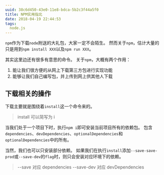 ```yaml
---
uuid: 38c6d450-43e0-11e8-bdca-5b2c3f44a5f0
title: NPM实用指北
date: 2018-04-19 22:44:53
tags:
  node.js
---
```


`npm`作为下载`node`附送的大礼包，大家一定不会陌生。
然而关于`npm`，估计大量的只是用到`npm install XXX`以及`npm run XXX`。

其实这里边还有很多有意思的命令。
关于`npm`，大概有两个作用：
1. 能让我们很方便的从网上下载第三方包进行实现功能
2. 能够让我们自己编写包，并上传到网上供其他人下载

<!-- more -->

## 下载相关的操作

下载主要就是围绕着`install`这一个命令来的。
> install 可以简写为 i

当我们处于一个项目下时，执行`npm i`即可安装当前项目所有的依赖包。
包含`dependencies`、`devDependencies`、`optionalDependencies`和`optionalDependencies`中的所有。

当然，我们也可以只安装部分依赖。
如果我们在执行`install`添加`--save-save-prod`或`--save-dev`的`flag`时，则只会安装对应环境下的依赖。
> --save 对应 dependencies
> --save-dev 对应 devDependencies
